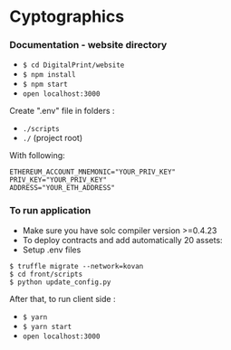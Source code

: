 # Cyptographics

### Documentation - website directory
- `$ cd DigitalPrint/website`
- `$ npm install`
- `$ npm start`
- `open localhost:3000`


Create ".env" file in folders : 
- `./scripts `
- `./` (project root)

With following: 
```
ETHEREUM_ACCOUNT_MNEMONIC="YOUR_PRIV_KEY"
PRIV_KEY="YOUR_PRIV_KEY"
ADDRESS="YOUR_ETH_ADDRESS"
```

### To run application
- Make sure you have solc compiler version >=0.4.23
- To deploy contracts and add automatically 20 assets: 
- Setup .env files
```
$ truffle migrate --network=kovan
$ cd front/scripts
$ python update_config.py
```

After that, to run client side :

- `$ yarn`
- `$ yarn start`
- `open localhost:3000`
